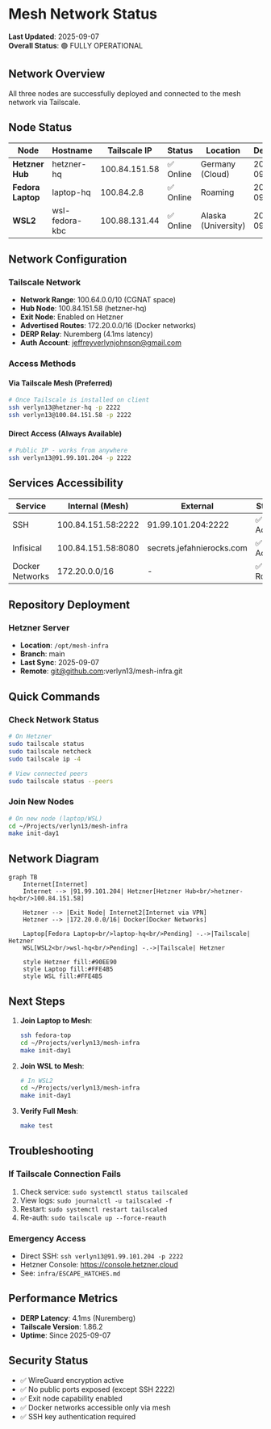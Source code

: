 # Mesh Network Status

**Last Updated**: 2025-09-07  
**Overall Status**: 🟢 FULLY OPERATIONAL

## Network Overview

All three nodes are successfully deployed and connected to the mesh network via Tailscale.

## Node Status

| Node | Hostname | Tailscale IP | Status | Location | Deployed |
|------|----------|--------------|--------|----------|----------|
| **Hetzner Hub** | hetzner-hq | 100.84.151.58 | ✅ Online | Germany (Cloud) | 2025-09-07 |
| **Fedora Laptop** | laptop-hq | 100.84.2.8 | ✅ Online | Roaming | 2025-09-06 |
| **WSL2** | wsl-fedora-kbc | 100.88.131.44 | ✅ Online | Alaska (University) | 2025-09-07 |

## Network Configuration

### Tailscale Network
- **Network Range**: 100.64.0.0/10 (CGNAT space)
- **Hub Node**: 100.84.151.58 (hetzner-hq)
- **Exit Node**: Enabled on Hetzner
- **Advertised Routes**: 172.20.0.0/16 (Docker networks)
- **DERP Relay**: Nuremberg (4.1ms latency)
- **Auth Account**: jeffreyverlynjohnson@gmail.com

### Access Methods

#### Via Tailscale Mesh (Preferred)
```bash
# Once Tailscale is installed on client
ssh verlyn13@hetzner-hq -p 2222
ssh verlyn13@100.84.151.58 -p 2222
```

#### Direct Access (Always Available)
```bash
# Public IP - works from anywhere
ssh verlyn13@91.99.101.204 -p 2222
```

## Services Accessibility

| Service | Internal (Mesh) | External | Status |
|---------|-----------------|----------|--------|
| SSH | 100.84.151.58:2222 | 91.99.101.204:2222 | ✅ Active |
| Infisical | 100.84.151.58:8080 | secrets.jefahnierocks.com | ✅ Active |
| Docker Networks | 172.20.0.0/16 | - | ✅ Routed |

## Repository Deployment

### Hetzner Server
- **Location**: `/opt/mesh-infra`
- **Branch**: main
- **Last Sync**: 2025-09-07
- **Remote**: git@github.com:verlyn13/mesh-infra.git

## Quick Commands

### Check Network Status
```bash
# On Hetzner
sudo tailscale status
sudo tailscale netcheck
sudo tailscale ip -4

# View connected peers
sudo tailscale status --peers
```

### Join New Nodes
```bash
# On new node (laptop/WSL)
cd ~/Projects/verlyn13/mesh-infra
make init-day1
```

## Network Diagram

```mermaid
graph TB
    Internet[Internet]
    Internet --> |91.99.101.204| Hetzner[Hetzner Hub<br/>hetzner-hq<br/>100.84.151.58]
    
    Hetzner --> |Exit Node| Internet2[Internet via VPN]
    Hetzner --> |172.20.0.0/16| Docker[Docker Networks]
    
    Laptop[Fedora Laptop<br/>laptop-hq<br/>Pending] -.->|Tailscale| Hetzner
    WSL[WSL2<br/>wsl-hq<br/>Pending] -.->|Tailscale| Hetzner
    
    style Hetzner fill:#90EE90
    style Laptop fill:#FFE4B5
    style WSL fill:#FFE4B5
```

## Next Steps

1. **Join Laptop to Mesh**:
   ```bash
   ssh fedora-top
   cd ~/Projects/verlyn13/mesh-infra
   make init-day1
   ```

2. **Join WSL to Mesh**:
   ```bash
   # In WSL2
   cd ~/Projects/verlyn13/mesh-infra
   make init-day1
   ```

3. **Verify Full Mesh**:
   ```bash
   make test
   ```

## Troubleshooting

### If Tailscale Connection Fails
1. Check service: `sudo systemctl status tailscaled`
2. View logs: `sudo journalctl -u tailscaled -f`
3. Restart: `sudo systemctl restart tailscaled`
4. Re-auth: `sudo tailscale up --force-reauth`

### Emergency Access
- Direct SSH: `ssh verlyn13@91.99.101.204 -p 2222`
- Hetzner Console: https://console.hetzner.cloud
- See: `infra/ESCAPE_HATCHES.md`

## Performance Metrics

- **DERP Latency**: 4.1ms (Nuremberg)
- **Tailscale Version**: 1.86.2
- **Uptime**: Since 2025-09-07

## Security Status

- ✅ WireGuard encryption active
- ✅ No public ports exposed (except SSH 2222)
- ✅ Exit node capability enabled
- ✅ Docker networks accessible only via mesh
- ✅ SSH key authentication required